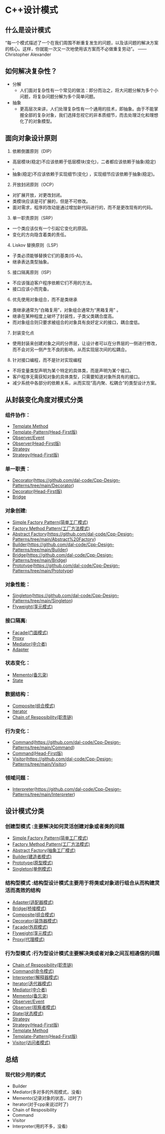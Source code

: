 # C++设计模式

## 什么是设计模式
“每一个模式描述了一个在我们周围不断重复发生的问题，以及该问题的解决方案的核心。这样，你就能一次又一次地使用该方案而不必做重复劳动”。
——Christopher Alexander

## 如何解决复杂性？
+ 分解
  + 人们面对复杂性有一个常见的做法：即分而治之，将大问题分解为多个小问题，将复杂问题分解为多个简单问题。
+ 抽象
  + 更高层次来讲，人们处理复杂性有一个通用的技术，即抽象。由于不能掌握全部的复杂对象，我们选择忽视它的非本质细节，而去处理泛化和理想化了的对象模型。
  
  
## 面向对象设计原则
1. 依赖倒置原则（DIP）
  + 高层模块(稳定)不应该依赖于低层模块(变化)，二者都应该依赖于抽象(稳定) 。
  + 抽象(稳定)不应该依赖于实现细节(变化) ，实现细节应该依赖于抽象(稳定)。
2. 开放封闭原则（OCP）
  + 对扩展开放，对更改封闭。
  + 类模块应该是可扩展的，但是不可修改。
  + 面对需求，程序的改动是通过增加新代码进行的，而不是更改现有的代码。
3. 单一职责原则（SRP）
  + 一个类应该仅有一个引起它变化的原因。
  + 变化的方向隐含着类的责任。
4. Liskov 替换原则（LSP）
  + 子类必须能够替换它们的基类(IS-A)。
  + 继承表达类型抽象。
5. 接口隔离原则（ISP）
  + 不应该强迫客户程序依赖它们不用的方法。
  + 接口应该小而完备。
6. 优先使用对象组合，而不是类继承
  + 类继承通常为“白箱复用”，对象组合通常为“黑箱复用” 。
  + 继承在某种程度上破坏了封装性，子类父类耦合度高。
  + 而对象组合则只要求被组合的对象具有良好定义的接口，耦合度低。
7. 封装变化点
  + 使用封装来创建对象之间的分界层，让设计者可以在分界层的一侧进行修改，而不会对另一侧产生不良的影响，从而实现层次间的松耦合。
8. 针对接口编程，而不是针对实现编程
  + 不将变量类型声明为某个特定的具体类，而是声明为某个接口。
  + 客户程序无需获知对象的具体类型，只需要知道对象所具有的接口。
  + 减少系统中各部分的依赖关系，从而实现“高内聚、松耦合”的类型设计方案。

## 从封装变化角度对模式分类
### 组件协作：
+ [Template Method](https://github.com/dal-code/Cpp-Design-Patterns/tree/main/Template%20Method)
+ [Template-Pattern(Head-First版)](https://github.com/dal-code/Cpp-Design-Patterns/tree/main/Template-Pattern)
+ [Observer/Event](https://github.com/dal-code/Cpp-Design-Patterns/tree/main/Observer)
+ [Observer(Head-First版)](https://github.com/dal-code/Cpp-Design-Patterns/tree/main/Observer-Pattern)
+ [Strategy](https://github.com/dal-code/Cpp-Design-Patterns/tree/main/Strategy)
+ [Strategy(Head-First版)](https://github.com/dal-code/Cpp-Design-Patterns/tree/main/Strategy-Pattern)
### 单一职责：
+ [Decorator](装饰器模式)(https://github.com/dal-code/Cpp-Design-Patterns/tree/main/Decorator)
+ [Decorator(Head-First版)](https://github.com/dal-code/Cpp-Design-Patterns/tree/main/Decorator-Pattern)
+ [Bridge](https://github.com/dal-code/Cpp-Design-Patterns/tree/main/Bridge)
### 对象创建:
+ [Simple Factory Pattern(简单工厂模式)](https://github.com/dal-code/Cpp-Design-Patterns/tree/main/Factory%20Pattern)
+ [Factory Method Pattern(工厂方法模式)](https://github.com/dal-code/Cpp-Design-Patterns/tree/main/Factory-Method-Pattern)
+ [Abstract Factory](抽象工厂模式)(https://github.com/dal-code/Cpp-Design-Patterns/tree/main/Abstract%20Factory)
+ [Builder](建造者模式)(https://github.com/dal-code/Cpp-Design-Patterns/tree/main/Builder)
+ [Bridge](桥接模式)(https://github.com/dal-code/Cpp-Design-Patterns/tree/main/Bridge)
+ [Prototype](原型模式)(https://github.com/dal-code/Cpp-Design-Patterns/tree/main/Prototype)
### 对象性能：
+ [Singleton](单例模式)(https://github.com/dal-code/Cpp-Design-Patterns/tree/main/Singleton)
+ [Flyweight(享元模式)](https://github.com/dal-code/Cpp-Design-Patterns/tree/main/Flyweight)
### 接口隔离:
+ [Façade(门面模式)](https://github.com/dal-code/Cpp-Design-Patterns/tree/main/Facade)
+ [Proxy](https://github.com/dal-code/Cpp-Design-Patterns/tree/main/Proxy)
+ [Mediator(中介者)](https://github.com/dal-code/Cpp-Design-Patterns/tree/main/Mediator)
+ [Adapter](https://github.com/dal-code/Cpp-Design-Patterns/tree/main/Adapter)
### 状态变化：
+ [Memento(备忘录)](https://github.com/dal-code/Cpp-Design-Patterns/tree/main/Memento)
+ [State](https://github.com/dal-code/Cpp-Design-Patterns/tree/main/State)
### 数据结构：
+ [Composite(组合模式)](https://github.com/dal-code/Cpp-Design-Patterns/tree/main/Composite)
+ [Iterator](https://github.com/dal-code/Cpp-Design-Patterns/tree/main/Iterator)
+ [Chain of Resposibility(职责链)](https://github.com/dal-code/Cpp-Design-Patterns/tree/main/Chain%20of%20Resposibility)
### 行为变化：
+ [Command](命令模式)(https://github.com/dal-code/Cpp-Design-Patterns/tree/main/Command)
+ [Command(Head-First版)](https://github.com/dal-code/Cpp-Design-Patterns/tree/main/Command-Pattern)
+ [Visitor]()(https://github.com/dal-code/Cpp-Design-Patterns/tree/main/Visitor)
### 领域问题：
+ [Interpreter](解释器模式)(https://github.com/dal-code/Cpp-Design-Patterns/tree/main/Interpreter)

## 设计模式分类
### 创建型模式 :主要解决如何灵活创建对象或者类的问题
+ [Simple Factory Pattern(简单工厂模式)](https://github.com/dal-code/Cpp-Design-Patterns/tree/main/Factory%20Pattern)
+ [Factory Method Pattern(工厂方法模式)](https://github.com/dal-code/Cpp-Design-Patterns/tree/main/Factory-Method-Pattern)
+ [Abstract Factory(抽象工厂模式)](https://github.com/dal-code/Cpp-Design-Patterns/tree/main/Abstract%20Factory)
+ [Builder(建造者模式)](https://github.com/dal-code/Cpp-Design-Patterns/tree/main/Builder)
+ [Prototype(原型模式)](https://github.com/dal-code/Cpp-Design-Patterns/tree/main/Prototype)
+ [Singleton(单例模式)](https://github.com/dal-code/Cpp-Design-Patterns/tree/main/Singleton)
### 结构型模式 :结构型设计模式主要用于将类或对象进行组合从而构建灵活而高效的结构
+ [Adapter(适配器模式)](https://github.com/dal-code/Cpp-Design-Patterns/tree/main/Adapter)
+ [Bridge(桥接模式)](https://github.com/dal-code/Cpp-Design-Patterns/tree/main/Bridge)
+ [Composite(组合模式)](https://github.com/dal-code/Cpp-Design-Patterns/tree/main/Composite)
+ [Decorator(装饰器模式)](https://github.com/dal-code/Cpp-Design-Patterns/tree/main/Decorator-Pattern)
+ [Façade(外观模式)](https://github.com/dal-code/Cpp-Design-Patterns/tree/main/Facade)
+ [Flyweight(享元模式)](https://github.com/dal-code/Cpp-Design-Patterns/tree/main/Flyweight)
+ [Proxy(代理模式)](https://github.com/dal-code/Cpp-Design-Patterns/tree/main/Proxy)
### 行为型模式 :行为型设计模式主要解决类或者对象之间互相通信的问题
+ [Chain of Resposibility(职责链)](https://github.com/dal-code/Cpp-Design-Patterns/tree/main/Chain%20of%20Resposibility)
+ [Command(命令模式)](https://github.com/dal-code/Cpp-Design-Patterns/tree/main/Command)
+ [Interpreter(解释器模式)](https://github.com/dal-code/Cpp-Design-Patterns/tree/main/Interpreter)
+ [Iterator(迭代器模式)](https://github.com/dal-code/Cpp-Design-Patterns/tree/main/Iterator)
+ [Mediator(中介者)](https://github.com/dal-code/Cpp-Design-Patterns/tree/main/Mediator)
+ [Memento(备忘录)](https://github.com/dal-code/Cpp-Design-Patterns/tree/main/Memento)
+ [Observer/Event](https://github.com/dal-code/Cpp-Design-Patterns/tree/main/Observer-event)
+ [Observer(观察者模式)](https://github.com/dal-code/Cpp-Design-Patterns/tree/main/Observer-Pattern)
+ [State(状态模式)](https://github.com/dal-code/Cpp-Design-Patterns/tree/main/State)
+ [Strategy](https://github.com/dal-code/Cpp-Design-Patterns/tree/main/Strategy)
+ [Strategy(Head-First版)](https://github.com/dal-code/Cpp-Design-Patterns/tree/main/Strategy-Pattern)
+ [Template Method](https://github.com/dal-code/Cpp-Design-Patterns/tree/main/Template%20Method)
+ [Template-Pattern(Head-First版)](https://github.com/dal-code/Cpp-Design-Patterns/tree/main/Template-Pattern)
+ [Visitor(访问者模式)](https://github.com/dal-code/Cpp-Design-Patterns/tree/main/Visitor)


## 总结
### 现代较少用的模式
+ Builder
+ Mediator(多对多的外观模式，没看)
+ Memento(记录对象的状态，过时了)
+ Iterator(对于cpp来说过时了)
+ Chain of Resposibility
+ Command
+ Visitor
+ Interpreter(用的不多，没看)
